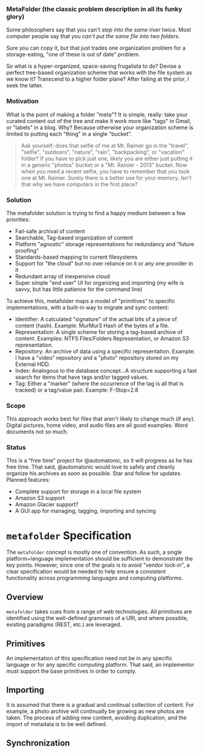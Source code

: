 ### MetaFolder (the classic problem description in all its funky glory)

Some philosophers say that you can't *step into the same river twice*. Most computer people say that you *can't put the same file into two folders*.

Sure you can copy it, but that just trades one organization problem for a storage-eating, "one of these is out of date" problem.

So what is a hyper-organized, space-saving frugalista to do? Devise a perfect tree-based organization scheme that works with the file system as we know it? Transcend to a higher folder plane? After failing at the prior, I seek the latter.

### Motivation
What is the point of making a folder "meta"? It is simple, really: take your curated content out of the tree and make it work more like "tags" in Gmail, or "labels" in a blog. Why? Because otherwise your organization scheme is limited to putting each "thing" in a single "bucket". 

> Ask yourself: does that selfie of me at Mt. Rainier go in the "travel", "selfie", "outdoors", "nature", "rain", "backpacking", or "vacation" folder? If you have to pick just one, likely you are either just putting it in a generic "photos" bucket or a "Mt. Rainier - 2013" bucket. Now when you need a recent selfie, you have to remember that you took one at Mt. Rainier. Surely there is a better use for your memory. Isn't that why we have computers in the first place?

### Solution

The metafolder solution is trying to find a happy medium between a few priorities:
* Fail-safe archival of content
* Searchable, Tag-based organization of content
* Platform "agnostic" storage representations for redundancy and "future proofing"
* Standards-based mapping to current filesystems
* Support for "the cloud" but no over reliance on it or any one provider in it
* Redundant array of inexpensive cloud
* Super simple "end user" UI for organizing and importing (my wife is savvy, but has little patience for the command line)

To achieve this, metafolder maps a model of "primitives" to specific implementations, with a built-in way to migrate and sync content:

* Identifier: A calculated "signature" of the actual bits of a piece of content (hash). Example: MurMur3 Hash of the bytes of a file.
* Representation: A single scheme for storing a tag-based archive of content. Examples: NTFS Files/Folders Representation, or Amazon S3 representation.
* Repository: An archive of data using a specific representation. Example: I have a "video" repository and a "photo" repository stored on my External HDD.
* Index: Analogous to the database concept...A structure supporting a fast search for items that have tags and/or tagged values.
* Tag: Either a "marker" (where the occurrence of the tag is all that is tracked) or a tag/value pair. Example: F-Stop=2.8

### Scope

This approach works best for files that aren't likely to change much (if any). Digital pictures, home video, and audio files are all good examples. Word documents not so much.

### Status

This is a "free time" project for @automatonic, so it will progress as he has free time. That said, @automatonic would love to safely and cleanly organize his archives as soon as possible. Star and follow for updates. Planned features:

* Complete support for storage in a local file system
* Amazon S3 support
* Amazon Glacier support?
* A GUI app for managing, tagging, importing and syncing

`metafolder` Specification
=============

The `metafolder` concept is mostly one of convention. As such, a single platform+language implementation should be sufficient to demonstrate the key points. However, since one of the goals is to avoid "vendor lock-in", a clear specification would be needed to help ensure a consistent functionality across programming languages and computing platforms.

Overview
--------

`metafolder` takes cues from a range of web technologies. All primitives are identified using the well-defined grammars of a URI, and where possible, existing paradigms (REST, etc.) are leveraged.   

Primitives
----------

An implementation of this specification need not be in any specific language or for any specific computing platform. That said, an implementor must support the base primitives in order to comply.


Importing
---------

It is assumed that there is a gradual and continual collection of content. For example, a photo archive will continually be growing as new photos are taken. The process of adding new content, avoiding duplication, and the import of metadata is to be well defined.

Synchronization
---------------

